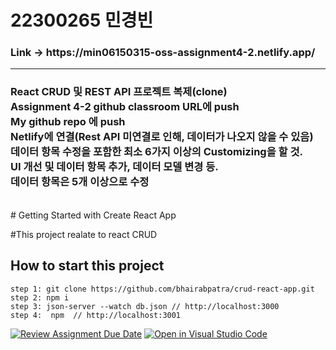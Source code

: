 <h1>22300265 민경빈</h1>
<h3>Link -> https://min06150315-oss-assignment4-2.netlify.app/</h3>
<hr>
<h3>
    React CRUD 및 REST API 프로젝트 복제(clone)<br>
    Assignment 4-2 github classroom URL에 push<br>
    My github repo 에 push<br>
    Netlify에 연결(Rest API 미연결로 인해, 데이터가 나오지 않을 수 있음)<br>
    데이터 항목 수정을 포함한 최소 6가지 이상의 Customizing을 할 것.<br>
    UI 개선 및 데이터 항목 추가, 데이터 모델 변경 등.<br>
    데이터 항목은 5개 이상으로 수정<br>
</h3><br>
# Getting Started with Create React App

#This project realate to react CRUD

## How to start this project
 
    step 1: git clone https://github.com/bhairabpatra/crud-react-app.git
    step 2: npm i
    step 3: json-server --watch db.json // http://localhost:3000
    step 4:  npm  // http://localhost:3001

[![Review Assignment Due Date](https://classroom.github.com/assets/deadline-readme-button-22041afd0340ce965d47ae6ef1cefeee28c7c493a6346c4f15d667ab976d596c.svg)](https://classroom.github.com/a/70DgIVB7) 
[![Open in Visual Studio Code](https://classroom.github.com/assets/open-in-vscode-2e0aaae1b6195c2367325f4f02e2d04e9abb55f0b24a779b69b11b9e10269abc.svg)](https://classroom.github.com/online_ide?assignment_repo_id=16343423&assignment_repo_type=AssignmentRepo)